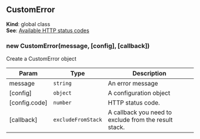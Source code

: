 <a name="CustomError"></a>

## CustomError
**Kind**: global class  
**See**: [Available HTTP status codes](https://github.com/j-u-p-iter/http-status/blob/master/docs/API.md)  
<a name="new_CustomError_new"></a>

### new CustomError(message, [config], [callback])
Create a CustomError object


| Param | Type | Description |
| --- | --- | --- |
| message | <code>string</code> | An error message |
| [config] | <code>object</code> | A configuration object |
| [config.code] | <code>number</code> | HTTP status code. |
| [callback] | <code>excludeFromStack</code> | A callback you need to exclude from the result stack. |


